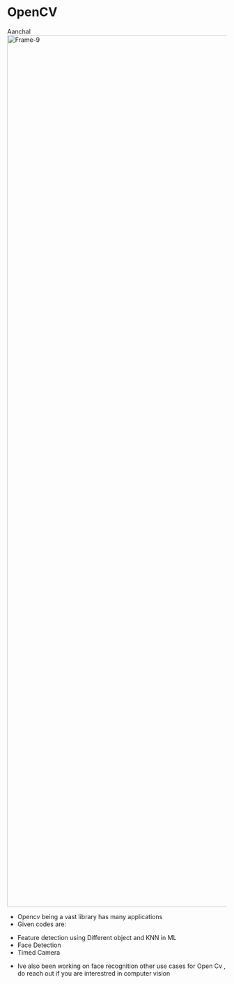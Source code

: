 # OpenCV

Aanchal<a href="https://youtu.be/mYt7NwunB7o"><img src="https://miro.medium.com/max/4242/1*fpDngO6lM5pDeIPOOezK1g.jpeg" alt="Frame-9" border="0" width = "2000"></a>
* Opencv being a vast library has many applications
* Given codes are:
- Feature detection using Different object and KNN in ML
- Face Detection
- Timed Camera


* Ive also been working on face recognition other use cases for Open Cv , do reach out if you are interestred in computer vision
